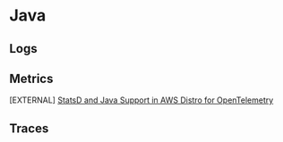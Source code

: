 # Java

## Logs

## Metrics
[EXTERNAL] [StatsD and Java Support in AWS Distro for OpenTelemetry](https://aws.amazon.com/blogs/opensource/aws-distro-for-opentelemetry-adds-statsd-and-java-support/)


## Traces
